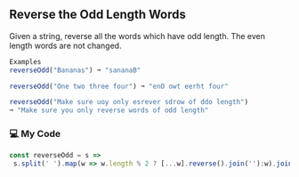 ## Reverse the Odd Length Words

Given a string, reverse all the words which have odd length. The even length words are not changed.
```js
Examples
reverseOdd("Bananas") ➞ "sananaB"

reverseOdd("One two three four") ➞ "enO owt eerht four"

reverseOdd("Make sure uoy only esrever sdrow of ddo length")
➞ "Make sure you only reverse words of odd length"
```
### :computer: My Code
```js
const reverseOdd = s => 
 s.split(' ').map(w => w.length % 2 ? [...w].reverse().join(''):w).join(' ');
```
